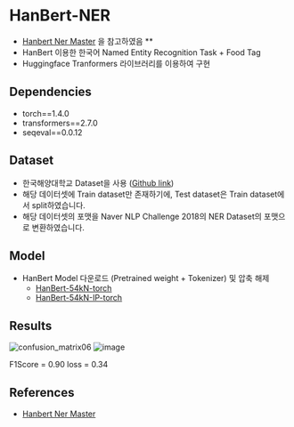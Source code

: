 # HanBert-NER

- [Hanbert Ner Master](https://github.com/monologg/HanBert-NER) 을 참고하였음 **
- HanBert 이용한 한국어 Named Entity Recognition Task + Food Tag
- Huggingface Tranformers 라이브러리를 이용하여 구현

## Dependencies

- torch==1.4.0
- transformers==2.7.0
- seqeval==0.0.12

## Dataset

- 한국해양대학교 Dataset을 사용 ([Github link](https://github.com/kmounlp/NER/tree/master/%EB%A7%90%EB%AD%89%EC%B9%98%20-%20%ED%98%95%ED%83%9C%EC%86%8C_%EA%B0%9C%EC%B2%B4%EB%AA%85))
- 해당 데이터셋에 Train dataset만 존재하기에, Test dataset은 Train dataset에서 split하였습니다. 
- 해당 데이터셋의 포맷을 Naver NLP Challenge 2018의 NER Dataset의 포맷으로 변환하였습니다.

## Model
- HanBert Model 다운로드 (Pretrained weight + Tokenizer) 및 압축 해제
  - [HanBert-54kN-torch](https://drive.google.com/open?id=1LUyrnhuNC3e8oD2QMJv8tIDrXrxzmdu4)
  - [HanBert-54kN-IP-torch](https://drive.google.com/open?id=1wjROsuDKoJQx4Pu0nqSefVDs3echKSXP)


## Results

![confusion_matrix06](https://user-images.githubusercontent.com/22855979/132113600-e8565330-f1a8-4f06-8d28-1d6ea420d217.png)
![image](https://user-images.githubusercontent.com/22855979/132115423-4064079f-183b-4dcb-99cd-f6f5ca238121.png)

F1Score = 0.90 loss = 0.34


## References

- [Hanbert Ner Master](https://github.com/monologg/HanBert-NER)
